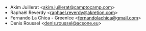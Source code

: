 - Akim Juillerat \<<akim.juillerat@camptocamp.com>\>
- Raphaël Reverdy \<<raphael.reverdy@akretion.com>\>
- Fernando La Chica - GreenIce \<<fernandolachica@gmail.com>\>
- Denis Roussel \<<denis.roussel@acsone.eu>\>
